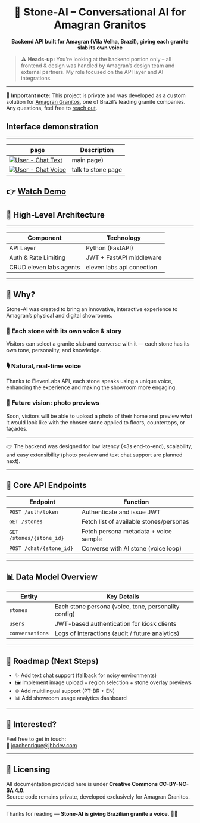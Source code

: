 <h1 align="center">🗿 Stone-AI – Conversational AI for Amagran Granitos</h1>

<p align="center">
  <strong>Backend API built for Amagran (Vila Velha, Brazil), giving each granite slab its own voice</strong>
</p>

> ⚠️ **Heads-up:** You're looking at the backend portion only – all frontend & design was handled by Amagran’s design team and external partners. My role focused on the API layer and AI integrations.

---

🛑 **Important note:** This project is private and was developed as a custom solution for [Amagran Granitos](https://www.amagran.com/en), one of Brazil’s leading granite companies.    
Any questions, feel free to [reach out](mailto:joaohenrique@jhbdev.com.br).

## Interface demonstration
---
| page | Description |
|------------|-------------|
| [![User - Chat Text](https://drive.google.com/uc?export=view&id=1146qH40kH2YyVqbKbdqlLWspoco_pc6K)](https://drive.google.com/uc?export=view&id=1146qH40kH2YyVqbKbdqlLWspoco_pc6K) | main page) |
| [![User - Chat Voice](https://drive.google.com/uc?export=view&id=1ecxuGf9ZBQxntaAKcv2N1iXRSvdi4dE5)](https://drive.google.com/uc?export=1ecxuGf9ZBQxntaAKcv2N1iXRSvdi4dE5) | talk to stone page |

👉 **[Watch Demo](https://www.instagram.com/p/DJJoJHgMSZn/)**
---

## 📸 High-Level Architecture

---

| Component                  | Technology                            | 
|----------------------------|---------------------------------------|
| API Layer                  | Python (FastAPI)                      |
| Auth & Rate Limiting       | JWT + FastAPI middleware              |
| CRUD eleven labs agents    | eleven labs api conection             |

---

## 🚀 Why?

Stone-AI was created to bring an innovative, interactive experience to Amagran’s physical and digital showrooms.

### 🧠 **Each stone with its own voice & story**
Visitors can select a granite slab and converse with it — each stone has its own tone, personality, and knowledge.

### 🎙️ **Natural, real-time voice**
Thanks to ElevenLabs API, each stone speaks using a unique voice, enhancing the experience and making the showroom more engaging.

### 🏡 **Future vision: photo previews**
Soon, visitors will be able to upload a photo of their home and preview what it would look like with the chosen stone applied to floors, countertops, or façades.

---

👉 The backend was designed for low latency (<3s end-to-end), scalability, and easy extensibility (photo preview and text chat support are planned next).

---

## 🔗 Core API Endpoints

| Endpoint                | Function                              |
|-------------------------|---------------------------------------|
| `POST /auth/token`      | Authenticate and issue JWT             |
| `GET /stones`           | Fetch list of available stones/personas |
| `GET /stones/{stone_id}`| Fetch persona metadata + voice sample  |
| `POST /chat/{stone_id}` | Converse with AI stone (voice loop)    |

---

## 📊 Data Model Overview

| Entity            | Key Details                                           |
|-------------------|-------------------------------------------------------|
| `stones`          | Each stone persona (voice, tone, personality config)   |
| `users`           | JWT-based authentication for kiosk clients            |
| `conversations`   | Logs of interactions (audit / future analytics)        |

---

## 📌 Roadmap (Next Steps)

- ✨ Add text chat support (fallback for noisy environments)  
- 🖼️ Implement image upload + region selection + stone overlay previews  
- 🌐 Add multilingual support (PT-BR + EN)  
- 📊 Add showroom usage analytics dashboard  

---

## 🙌 Interested?

Feel free to get in touch:  
📧 [joaohenrique@jhbdev.com](mailto:joaohenrique@jhbdev.com)

---

## 📜 Licensing

All documentation provided here is under **Creative Commons CC-BY-NC-SA 4.0**.  
Source code remains private, developed exclusively for Amagran Granitos.

---

Thanks for reading — **Stone-AI is giving Brazilian granite a voice.** 🗿✨
